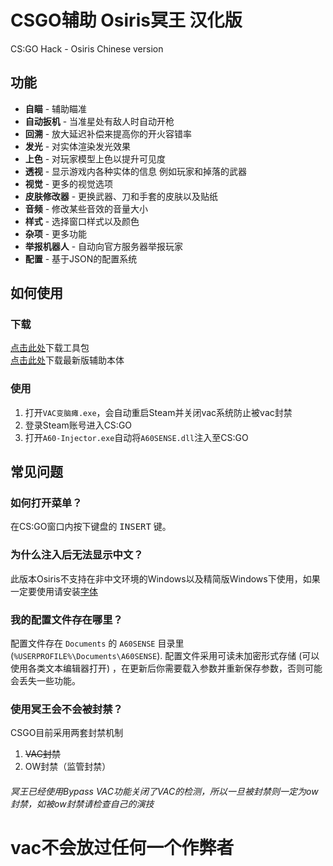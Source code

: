 #  CSGO辅助 Osiris冥王 汉化版
CS:GO Hack - Osiris Chinese version

## 功能
* **自瞄** - 辅助瞄准
* **自动扳机** - 当准星处有敌人时自动开枪
* **回溯** - 放大延迟补偿来提高你的开火容错率
* **发光** - 对实体渲染发光效果
* **上色** - 对玩家模型上色以提升可见度
* **透视** - 显示游戏内各种实体的信息 例如玩家和掉落的武器
* **视觉** - 更多的视觉选项
* **皮肤修改器** - 更换武器、刀和手套的皮肤以及贴纸
* **音频** - 修改某些音效的音量大小
* **样式** - 选择窗口样式以及颜色
* **杂项** - 更多功能
* **举报机器人** - 自动向官方服务器举报玩家
* **配置** - 基于JSON的配置系统

## 如何使用

### 下载

[点击此处](https://github.com/djkcyl/CSGO-Hack-Osiris-Chinese-version/archive/master.zip)下载工具包  
[点击此处](https://github.com/djkcyl/CSGO-Hack-Osiris-Chinese-version/releases)下载最新版辅助本体

### 使用

1. 打开`VAC变脑瘫.exe`，会自动重启Steam并关闭vac系统防止被vac封禁
2. 登录Steam账号进入CS:GO
3. 打开`A60-Injector.exe`自动将`A60SENSE.dll`注入至CS:GO


## 常见问题

### 如何打开菜单？
在CS:GO窗口内按下键盘的 <kbd>INSERT</kbd> 键。

### 为什么注入后无法显示中文？
此版本Osiris不支持在非中文环境的Windows以及精简版Windows下使用，如果一定要使用请安装[字体](https://github.com/djkcyl/CSGO-Hack-Osiris-Chinese-version/raw/master/SIMHEI.TTF)

### 我的配置文件存在哪里？
配置文件存在 `Documents` 的 `A60SENSE` 目录里 (`%USERPROFILE%\Documents\A60SENSE`). 配置文件采用可读未加密形式存储 (可以使用各类文本编辑器打开) ，在更新后你需要载入参数并重新保存参数，否则可能会丢失一些功能。

### 使用冥王会不会被封禁？
CSGO目前采用两套封禁机制
1. ~~VAC封禁~~
2. OW封禁（监管封禁）

###### 冥王已经使用Bypass VAC功能关闭了VAC的检测，所以一旦被封禁则一定为ow封禁，如被ow封禁请检查自己的演技

# vac不会放过任何一个作弊者
